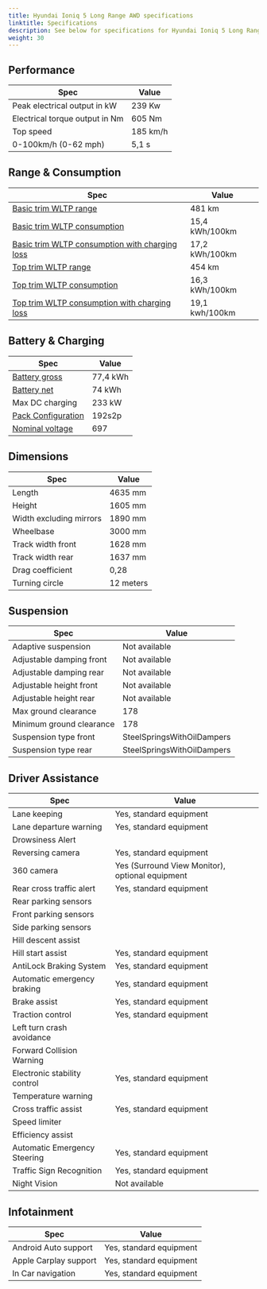```yaml
---
title: Hyundai Ioniq 5 Long Range AWD specifications
linktitle: Specifications
description: See below for specifications for Hyundai Ioniq 5 Long Range AWD
weight: 30
---
```


## Performance

|Spec|Value|
|----|-----|
|Peak electrical output in kW|239 Kw|
|Electrical torque output in Nm|605 Nm|
|Top speed|185 km/h|
|0-100km/h (0-62 mph)|5,1 s|



## Range & Consumption

|Spec|Value|
|----|-----|
|[Basic trim WLTP range](../../../../../guides/understandingrange/wltp/)|481 km|
|[Basic trim WLTP consumption](../../../../../guides/understandingrange/wltp/)|15,4 kWh/100km|
|[Basic trim WLTP consumption with charging loss](../../../../../guides/understandingrange/wltp/)|17,2 kWh/100km|
|[Top trim WLTP range](../../../../../guides/understandingrange/wltp/)|454 km|
|[Top trim WLTP consumption](../../../../../guides/understandingrange/wltp/)|16,3 kWh/100km|
|[Top trim WLTP consumption with charging loss](../../../../../guides/understandingrange/wltp/)|19,1 kwh/100km|



## Battery & Charging

|Spec|Value|
|----|-----|
|[Battery gross](../../../../../technology/battery/buffer/)|77,4 kWh|
|[Battery net](../../../../../technology/battery/buffer/)|74 kWh|
|Max DC charging|233 kW|
|[Pack Configuration](../../../../../technology/battery/batterypack/)|192s2p|
|[Nominal voltage](../../../../../technology/battery/batterypack/)|697|



## Dimensions

|Spec|Value|
|----|-----|
|Length|4635 mm|
|Height|1605 mm|
|Width excluding mirrors|1890 mm|
|Wheelbase|3000 mm|
|Track width front|1628 mm|
|Track width rear|1637 mm|
|Drag coefficient|0,28|
|Turning circle|12 meters|

## Suspension

|Spec|Value|
|----|-----|
|Adaptive suspension|Not available|
|Adjustable damping front|Not available|
|Adjustable damping rear|Not available|
|Adjustable height front|Not available|
|Adjustable height rear|Not available|
|Max ground clearance|178|
|Minimum ground clearance|178|
|Suspension type front|SteelSpringsWithOilDampers|
|Suspension type rear|SteelSpringsWithOilDampers|

## Driver Assistance

|Spec|Value|
|----|-----|
|Lane keeping|Yes, standard equipment|
|Lane departure warning|Yes, standard equipment|
|Drowsiness Alert||
|Reversing camera|Yes, standard equipment|
|360 camera|Yes (Surround View Monitor), optional equipment|
|Rear cross traffic alert|Yes, standard equipment|
|Rear parking sensors||
|Front parking sensors||
|Side parking sensors||
|Hill descent assist||
|Hill start assist|Yes, standard equipment|
|AntiLock Braking System|Yes, standard equipment|
|Automatic emergency braking|Yes, standard equipment|
|Brake assist|Yes, standard equipment|
|Traction control|Yes, standard equipment|
|Left turn crash avoidance||
|Forward Collision Warning||
|Electronic stability control|Yes, standard equipment|
|Temperature warning||
|Cross traffic assist|Yes, standard equipment|
|Speed limiter||
|Efficiency assist||
|Automatic Emergency Steering|Yes, standard equipment|
|Traffic Sign Recognition|Yes, standard equipment|
|Night Vision|Not available|

## Infotainment

|Spec|Value|
|----|-----|
|Android Auto support|Yes, standard equipment|
|Apple Carplay support|Yes, standard equipment|
|In Car navigation|Yes, standard equipment|

